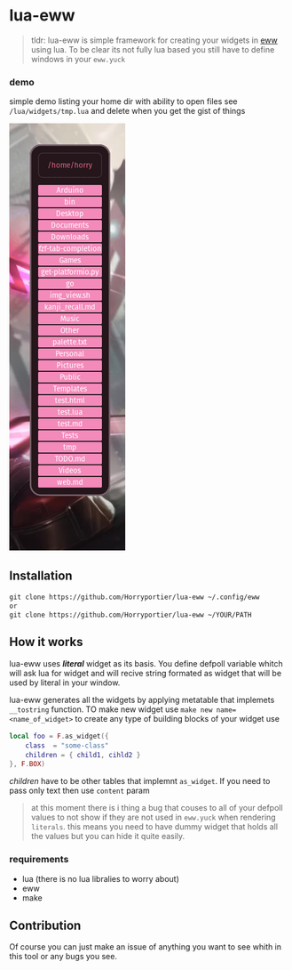 # lua-eww
> tldr: lua-eww is simple framework for creating your widgets in [eww](https://github.com/elkowar/eww) using lua.
> To be clear its not fully lua based you still have to define windows in your `eww.yuck`

### demo
simple demo listing your home dir with ability to open files see `/lua/widgets/tmp.lua` and delete when you get the gist of things

![showcase](https://raw.githubusercontent.com/Horryportier/lua-eww/main/demo/home_dir.png)


## Installation 
```
git clone https://github.com/Horryportier/lua-eww ~/.config/eww
or
git clone https://github.com/Horryportier/lua-eww ~/YOUR/PATH
```

## How it works 
lua-eww uses ***literal*** widget as its basis. You define defpoll variable whitch will ask lua for widget 
and will recive string formated as widget that will be used by literal in your window. 

lua-eww generates all the widgets by applying metatable that implemets `__tostring` function.
TO make new widget use `make new name=<name_of_widget>` to create any type 
of building blocks of your widget use 
```lua 
local foo = F.as_widget({ 
    class  = "some-class"
    children = { child1, cihld2 } 
}, F.BOX)
```
*children* have to be other tables that implemnt `as_widget`. 
If you need to pass only text then use `content` param



> at this moment there is i thing a bug that couses to all of your defpoll 
> values to not show if they are not used in `eww.yuck` when rendering `literals`.
> this means you need to have dummy widget that holds all the values but you can hide it quite easily.   

### requirements 
- lua (there is no lua libralies to worry about)
- eww 
- make

## Contribution 
Of course  you can just make an issue of anything you want to see whith in this tool or any bugs you see. 

